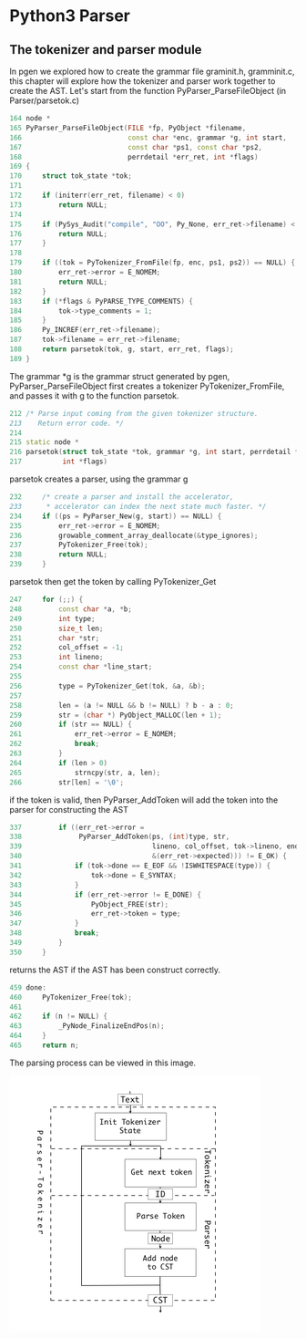 # Python3 Parser

## The tokenizer and parser module
In pgen we explored how to create the grammar file graminit.h, gramminit.c, this chapter will explore how the tokenizer and parser work together to create the AST. Let's start from the function PyParser_ParseFileObject (in Parser/parsetok.c)

```c++ parsetok.c
164 node *
165 PyParser_ParseFileObject(FILE *fp, PyObject *filename,
166                          const char *enc, grammar *g, int start,
167                          const char *ps1, const char *ps2,
168                          perrdetail *err_ret, int *flags)
169 {
170     struct tok_state *tok;
171 
172     if (initerr(err_ret, filename) < 0)
173         return NULL;
174 
175     if (PySys_Audit("compile", "OO", Py_None, err_ret->filename) < 0) {
176         return NULL;
177     }
178 
179     if ((tok = PyTokenizer_FromFile(fp, enc, ps1, ps2)) == NULL) {
180         err_ret->error = E_NOMEM;
181         return NULL;
182     }
183     if (*flags & PyPARSE_TYPE_COMMENTS) {
184         tok->type_comments = 1;
185     }
186     Py_INCREF(err_ret->filename);
187     tok->filename = err_ret->filename;
188     return parsetok(tok, g, start, err_ret, flags);
189 }

```
The grammar *g is the grammar struct generated by pgen, PyParser_ParseFileObject first creates a tokenizer PyTokenizer_FromFile, and passes it with g to the function parsetok.

```c++
212 /* Parse input coming from the given tokenizer structure.
213    Return error code. */
214 
215 static node *
216 parsetok(struct tok_state *tok, grammar *g, int start, perrdetail *err_ret,
217          int *flags)
```

parsetok creates a parser, using the grammar g
```c++ 
232     /* create a parser and install the accelerator, 
233      * accelerator can index the next state much faster. */
234     if ((ps = PyParser_New(g, start)) == NULL) {
235         err_ret->error = E_NOMEM;
236         growable_comment_array_deallocate(&type_ignores);
237         PyTokenizer_Free(tok);
238         return NULL;
239     }
```

parsetok then get the token by calling PyTokenizer_Get
```c++
247     for (;;) {
248         const char *a, *b;
249         int type;
250         size_t len;
251         char *str;
252         col_offset = -1;
253         int lineno;
254         const char *line_start;
255 
256         type = PyTokenizer_Get(tok, &a, &b);
257 
258         len = (a != NULL && b != NULL) ? b - a : 0;
259         str = (char *) PyObject_MALLOC(len + 1);
260         if (str == NULL) {
261             err_ret->error = E_NOMEM;
262             break;
263         }
264         if (len > 0)
265             strncpy(str, a, len);
266         str[len] = '\0';
```

if the token is valid, then PyParser_AddToken will add the token into the parser
for constructing the AST
```c++
337         if ((err_ret->error =
338              PyParser_AddToken(ps, (int)type, str,
339                                lineno, col_offset, tok->lineno, end_col_offset,
340                                &(err_ret->expected))) != E_OK) {
341             if (tok->done == E_EOF && !ISWHITESPACE(type)) {
342                 tok->done = E_SYNTAX;
343             }
344             if (err_ret->error != E_DONE) {
345                 PyObject_FREE(str);
346                 err_ret->token = type;
347             }
348             break;
349         }
350     }
```

returns the AST if the AST has been construct correctly.
```c++
459 done:
460     PyTokenizer_Free(tok);
461 
462     if (n != NULL) {
463         _PyNode_FinalizeEndPos(n);
464     }
465     return n;
```
The parsing process can be viewed in this image. 

![](images/Parser-Tokenizer.png)


